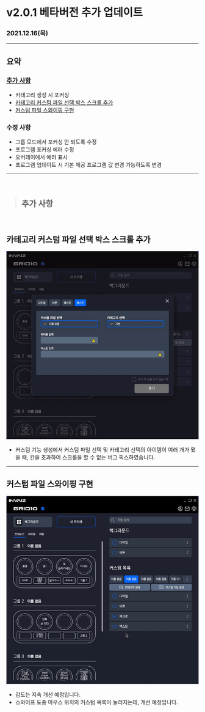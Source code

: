 # v2.0.1 베타버전 추가 업데이트

### 2021.12.16(목)

---

## 요약

### [추가 사항](#추가-사항)

- 카테고리 생성 시 포커싱
- [카테고리 커스텀 파일 선택 박스 스크롤 추가](#카테고리-커스텀-파일-선택-박스-스크롤-추가)
- [커스텀 파일 스와이핑 구현](#커스텀-파일-스와이핑-구현)

### 수정 사항

- 그룹 모드에서 포커싱 안 되도록 수정
- 프로그램 포커싱 에러 수정
- 오버레이에서 에러 표시
- 프로그램 업데이트 시 기본 제공 프로그램 값 변경 가능하도록 변경

---

<br />

> ## 추가 사항

<br />

## 카테고리 커스텀 파일 선택 박스 스크롤 추가

![카테고리_리스트_스크롤](../assets/v2.0.1/category_scroll.gif)

- 커스텀 기능 생성에서 커스텀 파일 선택 및 카테고리 선택의 아이템이 여러 개가 됐을 때, 칸을 초과하여 스크롤을 할 수 없는 버그 픽스하였습니다.

---

## 커스텀 파일 스와이핑 구현

![커스텀_목록_리스트_스와이프](../assets/v2.0.1/custom_list_swipe.gif)

- 감도는 지속 개선 예정입니다.
- 스와이프 도중 마우스 위치의 커스텀 목록이 눌러지는데, 개선 예정입니다.
